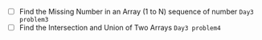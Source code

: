 - [ ] Find the Missing Number in an Array (1 to N)
sequence of number  `Day3 problem3`
-[ ] Find the Intersection and Union of Two Arrays `Day3 problem4`